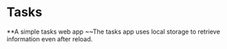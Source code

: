 # Tasks 
**A simple tasks web app
~~The tasks app uses local storage to retrieve information even after reload.
